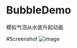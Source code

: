 # BubbleDemo
模拟气泡从水底升起动画

#Screenshot
![image](https://github.com/toumubaoqiong/BubbleDemo/screenshot/bubble.png)
